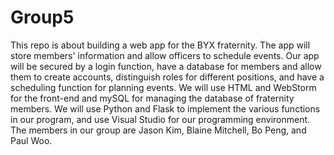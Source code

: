 # Group5

This repo is about building a web app for the BYX fraternity. The app will store members' information and allow officers to schedule events. Our app will be secured by a login function, have a database for members and allow them to create accounts, distinguish roles for different positions, and have a scheduling function for planning events.
We will use HTML and WebStorm for the front-end and mySQL for managing the database of fraternity members. We will use Python and Flask to implement the various functions in our program, and use Visual Studio for our programming environment. The members in our group are Jason Kim, Blaine Mitchell, Bo Peng, and Paul Woo. 
